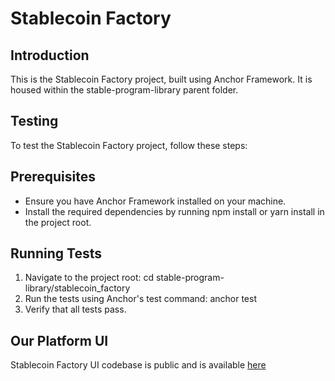 # Stablecoin Factory

## Introduction

This is the Stablecoin Factory project, built using Anchor Framework. It is housed within the stable-program-library parent folder.

## Testing

To test the Stablecoin Factory project, follow these steps:

## Prerequisites

- Ensure you have Anchor Framework installed on your machine.
- Install the required dependencies by running npm install or yarn install in the project root.

## Running Tests

1. Navigate to the project root: cd stable-program-library/stablecoin_factory
2. Run the tests using Anchor's test command: anchor test
3. Verify that all tests pass.

## Our Platform UI
Stablecoin Factory UI codebase is public and is available [here](https://github.com/ARK-Labzz/stabledotfun-web)
